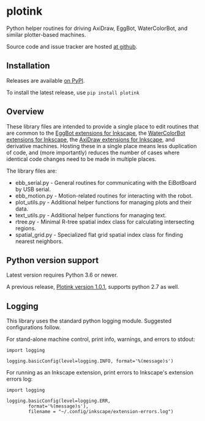 # plotink
Python helper routines for driving AxiDraw, EggBot, WaterColorBot, and similar plotter-based machines.

Source code and issue tracker are hosted [at github](https://github.com/evil-mad/plotink).


## Installation

Releases are available [on PyPI](https://pypi.org/project/plotink/).

To install the latest release, use `pip install plotink`


## Overview

These library files are intended to provide a single place to edit routines that are common to the [EggBot extensions for Inkscape](https://github.com/evil-mad/EggBot/), the [WaterColorBot extensions for Inkscape](https://github.com/evil-mad/wcb-ink/), the [AxiDraw extensions for Inkscape](https://github.com/evil-mad/axidraw/), and derivative machines. Hosting these in a single place means less duplication of code, and (more importantly) reduces the number of cases where identical code changes need to be made in multiple places.

The library files are:

* ebb_serial.py   - General routines for communicating with the EiBotBoard by USB serial.
* ebb_motion.py   - Motion-related routines for interacting with the robot.
* plot_utils.py   - Additional helper functions for managing plots and their data.
* text_utils.py   - Additional helper functions for managing text.
* rtree.py        - Minimal R-tree spatial index class for calculating intersecting regions.
* spatial_grid.py - Specialized flat grid spatial index class for finding nearest neighbors.

## Python version support

Latest version requires Python 3.6 or newer.

A previous release, [Plotink version 1.0.1](https://pypi.org/project/plotink/1.0.1/), supports python 2.7 as well.

## Logging

This library uses the standard python logging module. Suggested configurations follow.

For stand-alone machine control, print info, warnings, and errors to stdout:

```
import logging

logging.basicConfig(level=logging.INFO, format='%(message)s')
```

For running as an Inkscape extension, print errors to Inkscape's extension errors log:
```
import logging

logging.basicConfig(level=logging.ERR,
        format='%(message)s'),
        filename = "~/.config/inkscape/extension-errors.log")
```
